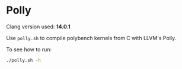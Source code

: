 # Polly

Clang version used: **14.0.1**

Use `polly.sh` to compile polybench kernels from C with LLVM's Polly.

To see how to run:

```sh
./polly.sh -h
```
